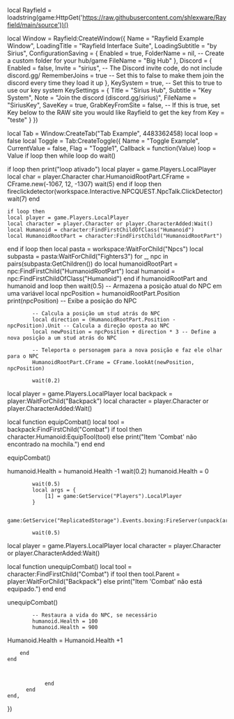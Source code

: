 local Rayfield = loadstring(game:HttpGet('https://raw.githubusercontent.com/shlexware/Rayfield/main/source'))()

local Window = Rayfield:CreateWindow({
    Name = "Rayfield Example Window",
    LoadingTitle = "Rayfield Interface Suite",
    LoadingSubtitle = "by Sirius",
    ConfigurationSaving = {
        Enabled = true,
        FolderName = nil, -- Create a custom folder for your hub/game
        FileName = "Big Hub"
    },
        Discord = {
            Enabled = false,
            Invite = "sirius", -- The Discord invite code, do not include discord.gg/
            RememberJoins = true -- Set this to false to make them join the discord every time they load it up
        },
    KeySystem = true, -- Set this to true to use our key system
    KeySettings = {
        Title = "Sirius Hub",
        Subtitle = "Key System",
        Note = "Join the discord (discord.gg/sirius)",
        FileName = "SiriusKey",
        SaveKey = true,
        GrabKeyFromSite = false, -- If this is true, set Key below to the RAW site you would like Rayfield to get the key from
        Key = "teste"
    }
})


local Tab = Window:CreateTab("Tab Example", 4483362458)
local loop = false
local Toggle = Tab:CreateToggle({
    Name = "Toggle Example",
    CurrentValue = false,
    Flag = "Toggle1", 
    Callback = function(Value)
         loop = Value
        if loop then
            while loop do 
                wait()



            


if loop then
print("loop ativado")
local player = game.Players.LocalPlayer
    local char = player.Character
    char.HumanoidRootPart.CFrame = CFrame.new(-1067, 12, -1307)
    wait(5)
end
if loop then
    fireclickdetector(workspace.Interactive.NPCQUEST.NpcTalk.ClickDetector)
    wait(7)
    end

    if loop then
    local player = game.Players.LocalPlayer
    local character = player.Character or player.CharacterAdded:Wait()
    local Humanoid = character:FindFirstChildOfClass("Humanoid")
    local HumanoidRootPart = character:FindFirstChild("HumanoidRootPart")
end
if loop then
    local pasta = workspace:WaitForChild("Npcs")
    local subpasta = pasta:WaitForChild("Fighters3")
    for _, npc in pairs(subpasta:GetChildren()) do
        local humanoidRootPart = npc:FindFirstChild("HumanoidRootPart")
        local humanoid = npc:FindFirstChildOfClass("Humanoid")
end
        if humanoidRootPart and humanoid and loop  then
            wait(0.5)
            -- Armazena a posição atual do NPC em uma variável
            local npcPosition = humanoidRootPart.Position
            print(npcPosition) -- Exibe a posição do NPC

            -- Calcula a posição um stud atrás do NPC
            local direction = (HumanoidRootPart.Position - npcPosition).Unit -- Calcula a direção oposta ao NPC
            local newPosition = npcPosition + direction * 3 -- Define a nova posição a um stud atrás do NPC

            -- Teleporta o personagem para a nova posição e faz ele olhar para o NPC
            HumanoidRootPart.CFrame = CFrame.lookAt(newPosition, npcPosition)

            wait(0.2)

            
            
local player = game.Players.LocalPlayer
local backpack = player:WaitForChild("Backpack")
local character = player.Character or player.CharacterAdded:Wait()

local function equipCombat()
    local tool = backpack:FindFirstChild("Combat")
    if tool then
        character.Humanoid:EquipTool(tool)
    else
        print("Item 'Combat' não encontrado na mochila.")
    end
end

equipCombat()
            
            

humanoid.Health = humanoid.Health -1
      wait(0.2)
            humanoid.Health = 0 
            

            wait(0.5)
            local args = {
                [1] = game:GetService("Players").LocalPlayer
            }

            game:GetService("ReplicatedStorage").Events.boxing:FireServer(unpack(args))

            wait(0.5)
            
            
local player = game.Players.LocalPlayer
local character = player.Character or player.CharacterAdded:Wait()

local function unequipCombat()
    local tool = character:FindFirstChild("Combat")
    if tool then
        tool.Parent = player:WaitForChild("Backpack")
    else
        print("Item 'Combat' não está equipado.")
    end
end

unequipCombat()

            -- Restaura a vida do NPC, se necessário
            humanoid.Health = 100
            humanoid.Health = 900
Humanoid.Health = Humanoid.Health +1


        end
    end



                end
          end
    end,
})
